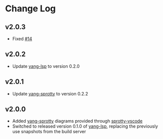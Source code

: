 # Change Log

## v2.0.3

 * Fixed [#14](https://github.com/theia-ide/yang-vscode/issues/14)

## v2.0.2

 * Update [yang-lsp](https://github.com/theia-ide/yang-lsp) to version 0.2.0

## v2.0.1

 * Update [yang-sprotty](https://github.com/theia-ide/yang-sprotty) to version 0.2.2

## v2.0.0

 * Added [yang-sprotty](https://github.com/theia-ide/yang-sprotty) diagrams provided through [sprotty-vscode](https://github.com/eclipse/sprotty-vscode)
 * Switched to released version 0.1.0 of [yang-lsp](https://github.com/theia-ide/yang-lsp), replacing the previously use snapshots from the build server
